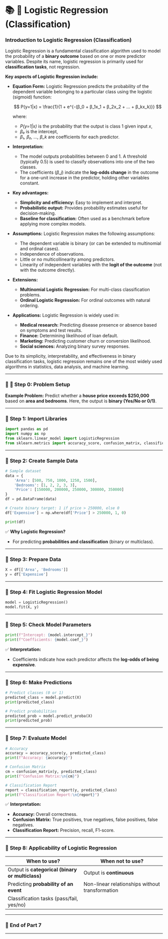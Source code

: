 # 📚 **🌟 Logistic Regression (Classification)**

### **Introduction to Logistic Regression (Classification)**

Logistic Regression is a fundamental classification algorithm used to model the probability of a **binary outcome** based on one or more predictor variables. Despite its name, logistic regression is primarily used for **classification tasks**, not regression.

**Key aspects of Logistic Regression include:**

* **Equation Form:**
  Logistic Regression predicts the probability of the dependent variable belonging to a particular class using the logistic (sigmoid) function:

  $$
  P(y=1|x) = \frac{1}{1 + e^{-(β_0 + β_1x_1 + β_2x_2 + ... + β_kx_k)}}
  $$

  where:

  * *P(y=1|x)* is the probability that the output is class 1 given input *x*,
  * *β₀* is the intercept,
  * *β₁, β₂, ..., β\_k* are coefficients for each predictor.

* **Interpretation:**

  * The model outputs probabilities between 0 and 1. A threshold (typically 0.5) is used to classify observations into one of the two classes.
  * The coefficients (*β\_j*) indicate the **log-odds change** in the outcome for a one-unit increase in the predictor, holding other variables constant.

* **Key advantages:**

  * **Simplicity and efficiency:** Easy to implement and interpret.
  * **Probabilistic output:** Provides probability estimates useful for decision-making.
  * **Baseline for classification:** Often used as a benchmark before applying more complex models.

* **Assumptions:**
  Logistic Regression makes the following assumptions:

  * The dependent variable is binary (or can be extended to multinomial and ordinal cases).
  * Independence of observations.
  * Little or no multicollinearity among predictors.
  * Linearity of independent variables with the **logit of the outcome** (not with the outcome directly).

* **Extensions:**

  * **Multinomial Logistic Regression:** For multi-class classification problems.
  * **Ordinal Logistic Regression:** For ordinal outcomes with natural ordering.

* **Applications:**
  Logistic Regression is widely used in:

  * **Medical research:** Predicting disease presence or absence based on symptoms and test results.
  * **Finance:** Determining likelihood of loan default.
  * **Marketing:** Predicting customer churn or conversion likelihood.
  * **Social sciences:** Analyzing binary survey responses.

Due to its simplicity, interpretability, and effectiveness in binary classification tasks, logistic regression remains one of the most widely used algorithms in statistics, data analysis, and machine learning.

---

### 📝 **🔹 Step 0: Problem Setup**

**Example Problem:**
Predict whether a **house price exceeds \$250,000** based on **area and bedrooms**. Here, the output is **binary (Yes/No or 0/1)**.

---

### 🔹 **Step 1: Import Libraries**

```python
import pandas as pd
import numpy as np
from sklearn.linear_model import LogisticRegression
from sklearn.metrics import accuracy_score, confusion_matrix, classification_report
```

---

### 🔹 **Step 2: Create Sample Data**

```python
# Sample dataset
data = {
    'Area': [500, 750, 1000, 1250, 1500],
    'Bedrooms': [1, 2, 2, 3, 3],
    'Price': [150000, 200000, 250000, 300000, 350000]
}
df = pd.DataFrame(data)

# Create binary target: 1 if price > 250000, else 0
df['Expensive'] = np.where(df['Price'] > 250000, 1, 0)

print(df)
```

✅ **Why Logistic Regression?**

* For predicting **probabilities and classification** (binary or multiclass).

---

### 🔹 **Step 3: Prepare Data**

```python
X = df[['Area', 'Bedrooms']]
y = df['Expensive']
```

---

### 🔹 **Step 4: Fit Logistic Regression Model**

```python
model = LogisticRegression()
model.fit(X, y)
```

---

### 🔹 **Step 5: Check Model Parameters**

```python
print(f"Intercept: {model.intercept_}")
print(f"Coefficients: {model.coef_}")
```

✅ **Interpretation:**

* Coefficients indicate how each predictor affects the **log-odds of being expensive**.

---

### 🔹 **Step 6: Make Predictions**

```python
# Predict classes (0 or 1)
predicted_class = model.predict(X)
print(predicted_class)

# Predict probabilities
predicted_prob = model.predict_proba(X)
print(predicted_prob)
```

---

### 🔹 **Step 7: Evaluate Model**

```python
# Accuracy
accuracy = accuracy_score(y, predicted_class)
print(f"Accuracy: {accuracy}")

# Confusion Matrix
cm = confusion_matrix(y, predicted_class)
print(f"Confusion Matrix:\n{cm}")

# Classification Report
report = classification_report(y, predicted_class)
print(f"Classification Report:\n{report}")
```

✅ **Interpretation:**

* **Accuracy:** Overall correctness.
* **Confusion Matrix:** True positives, true negatives, false positives, false negatives.
* **Classification Report:** Precision, recall, F1-score.

---

### 🔹 **Step 8: Applicability of Logistic Regression**

| **When to use?**                                 | **When not to use?**                            |
| ------------------------------------------------ | ----------------------------------------------- |
| Output is **categorical (binary or multiclass)** | Output is **continuous**                        |
| Predicting **probability of an event**           | Non-linear relationships without transformation |
| Classification tasks (pass/fail, yes/no)         |                                                 |

---

### 📝 **End of Part 7**

---


